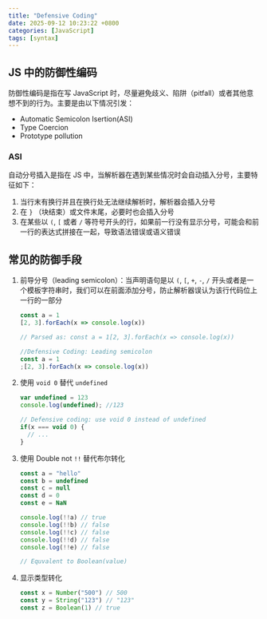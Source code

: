 ```yaml
---
title: "Defensive Coding"
date: 2025-09-12 10:23:22 +0800
categories: [JavaScript]
tags: [syntax]
---
```


## JS 中的防御性编码

防御性编码是指在写 JavaScript 时，尽量避免歧义、陷阱（pitfall）或者其他意想不到的行为。主要是由以下情况引发：

- Automatic Semicolon Isertion(ASI)
- Type Coercion
- Prototype pollution

### ASI

自动分号插入是指在 JS 中，当解析器在遇到某些情况时会自动插入分号，主要特征如下：

1. 当行末有换行并且在换行处无法继续解析时，解析器会插入分号
2. 在 `}` （块结束）或文件末尾，必要时也会插入分号
3. 在某些以 `(`, `[` 或者 `/` 等符号开头的行，如果前一行没有显示分号，可能会和前一行的表达式拼接在一起，导致语法错误或语义错误

## 常见的防御手段

1. 前导分号（leading semicolon）：当声明语句是以 `(`, `[`, `+`, `-`, `/` 开头或者是一个模板字符串时，我们可以在前面添加分号，防止解析器误认为该行代码位上一行的一部分

   ```js
   const a = 1
   [2, 3].forEach(x => console.log(x))
   
   // Parsed as: const a = 1[2, 3].forEach(x => console.log(x))
   
   //Defensive Coding: Leading semicolon
   const a = 1
   ;[2, 3].forEach(x => console.log(x))  
   ```

2. 使用 `void 0` 替代 `undefined`

    ```js
    var undefined = 123
    console.log(undefined); //123
    
    // Defensive coding: use void 0 instead of undefined
    if(x === void 0) {
      // ...
    }   
    ```

3. 使用 Double not `!!` 替代布尔转化

   ```js
   const a = "hello"
   const b = undefined
   const c = null
   const d = 0
   const e = NaN
   
   console.log(!!a) // true
   console.log(!!b) // false
   console.log(!!c) // false
   console.log(!!d) // false
   console.log(!!e) // false
   
   // Equvalent to Boolean(value)
   ```

4. 显示类型转化

   ```js
   const x = Number("500") // 500
   const y = String("123") // "123"
   const z = Boolean(1) // true
   ```
